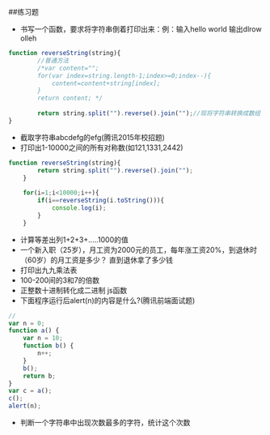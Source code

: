 ##练习题

* 书写一个函数，要求将字符串倒着打印出来：例：输入hello world 输出dlrow olleh
```javascript
function reverseString(string){
		//普通方法
		/*var content="";  
		for(var index=string.length-1;index>=0;index--){
			content=content+string[index];
		}
		return content;	*/
		
		return string.split("").reverse().join("");//现将字符串转换成数组 再进行反转 再将数组通过空字符串拼接
}
```
* 截取字符串abcdefg的efg(腾讯2015年校招题)
* 打印出1-10000之间的所有对称数(如121,1331,2442)
```javascript
function reverseString(string){
		return string.split("").reverse().join("");
	}
	
	for(i=1;i<10000;i++){
		if(i==reverseString(i.toString())){
			console.log(i);
		}
	}
```
* 计算等差出列1+2+3+.....1000的值
* 一个新入职（25岁），月工资为2000元的员工，每年涨工资20%，到退休时（60岁）的月工资是多少？ 直到退休拿了多少钱
* 打印出九九乘法表
* 100-200间的3和7的倍数
* 正整数十进制转化成二进制 js函数
* 下面程序运行后alert(n)的内容是什么?(腾讯前端面试题)
```javascript
//
var n = 0;
function a() {
    var n = 10;
    function b() {
        n++;
    }
    b();
    return b;
}
var c = a();
c();
alert(n);
```
* 判断一个字符串中出现次数最多的字符，统计这个次数




